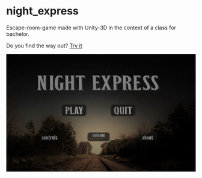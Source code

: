 # night_express
Escape-room-game made with Unity-3D in the context of a class for bachelor.

Do you find the way out? [Try it](https://night-express.lelar.ge)

![game](game.png)
